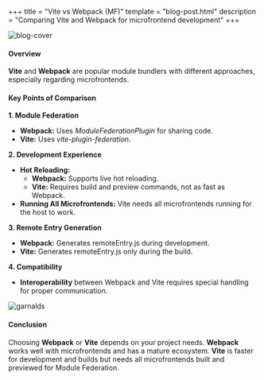 +++
title = "Vite vs Webpack (MF)"
template = "blog-post.html"
description = "Comparing Vite and Webpack for microfrontend development"
+++

![blog-cover](/images/blog/2024-06-01/vite-vs-webpack.webp)

<h4><b>Overview</b></h4>

<b>Vite</b> and <b>Webpack</b> are popular module bundlers with different approaches, especially regarding microfrontends.

<h4><b>Key Points of Comparison</b></h4>

<b>1. Module Federation</b>

- <b>Webpack:</b> Uses <i>ModuleFederationPlugin</i> for sharing code.
- <b>Vite:</b> Uses <i>vite-plugin-federation</i>.

<b>2. Development Experience</b>

- <b>Hot Reloading:</b>
  - <b>Webpack:</b> Supports live hot reloading.
  - <b>Vite:</b> Requires build and preview commands, not as fast as Webpack.
- <b>Running All Microfrontends:</b> Vite needs all microfrontends running for the host to work.

<b>3. Remote Entry Generation</b>

- <b>Webpack:</b> Generates remoteEntry.js during development.
- <b>Vite:</b> Generates remoteEntry.js only during the build.

<b>4. Compatibility</b>
- <b>Interoperability</b> between Webpack and Vite requires special handling for proper communication.

![garnalds](/images/blog/general/garlands.png)

<h4><b>Conclusion</b></h4>

Choosing <b>Webpack</b> or <b>Vite</b> depends on your project needs. <b>Webpack</b> works well with microfrontends and has a mature ecosystem. <b>Vite</b> is faster for development and builds but needs all microfrontends built and previewed for Module Federation.